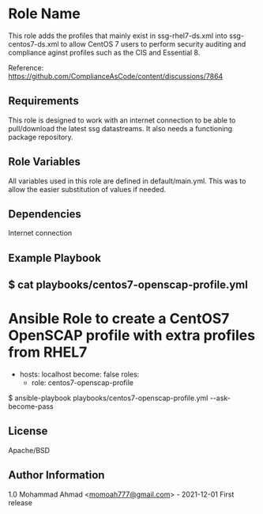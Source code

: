 Role Name
=========

This role adds the profiles that mainly exist in ssg-rhel7-ds.xml into ssg-centos7-ds.xml to allow CentOS 7 users to perform security auditing and compliance aginst profiles such as the CIS and Essential 8. 

Reference: https://github.com/ComplianceAsCode/content/discussions/7864 

Requirements
------------

This role is designed to work with an internet connection to be able to pull/download the latest ssg datastreams. It also needs a functioning package repository.

Role Variables
--------------

All variables used in this role are defined in default/main.yml. This was to allow the easier substitution of values if needed.

Dependencies
------------

Internet connection

Example Playbook
----------------

$ cat playbooks/centos7-openscap-profile.yml
---
# Ansible Role to create a CentOS7 OpenSCAP profile with extra profiles from RHEL7 

- hosts: localhost
  become: false
  roles:
    - role: centos7-openscap-profile 

$ ansible-playbook playbooks/centos7-openscap-profile.yml --ask-become-pass

License
-------

Apache/BSD

Author Information
------------------

1.0 Mohammad Ahmad &lt;momoah777@gmail.com&gt; - 2021-12-01 First release

